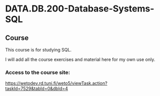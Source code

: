 # DATA.DB.200-Database-Systems-SQL

## Course

This course is for studying SQL.

I will add all the course exercises and material here for my own use only.

### Access to the course site:

https://wetodev.rd.tuni.fi/weto5/viewTask.action?taskId=7529&tabId=0&dbId=4